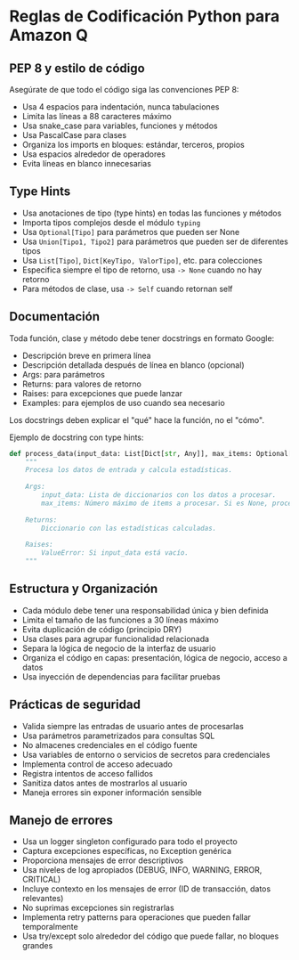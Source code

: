 # Reglas de Codificación Python para Amazon Q

## PEP 8 y estilo de código
Asegúrate de que todo el código siga las convenciones PEP 8:
- Usa 4 espacios para indentación, nunca tabulaciones
- Limita las líneas a 88 caracteres máximo
- Usa snake_case para variables, funciones y métodos
- Usa PascalCase para clases
- Organiza los imports en bloques: estándar, terceros, propios
- Usa espacios alrededor de operadores
- Evita líneas en blanco innecesarias

## Type Hints
- Usa anotaciones de tipo (type hints) en todas las funciones y métodos
- Importa tipos complejos desde el módulo `typing`
- Usa `Optional[Tipo]` para parámetros que pueden ser None
- Usa `Union[Tipo1, Tipo2]` para parámetros que pueden ser de diferentes tipos
- Usa `List[Tipo]`, `Dict[KeyTipo, ValorTipo]`, etc. para colecciones
- Especifica siempre el tipo de retorno, usa `-> None` cuando no hay retorno
- Para métodos de clase, usa `-> Self` cuando retornan self

## Documentación
Toda función, clase y método debe tener docstrings en formato Google:
- Descripción breve en primera línea
- Descripción detallada después de línea en blanco (opcional)
- Args: para parámetros
- Returns: para valores de retorno
- Raises: para excepciones que puede lanzar
- Examples: para ejemplos de uso cuando sea necesario

Los docstrings deben explicar el "qué" hace la función, no el "cómo".

Ejemplo de docstring con type hints:
```python
def process_data(input_data: List[Dict[str, Any]], max_items: Optional[int] = None) -> Dict[str, float]:
    """
    Procesa los datos de entrada y calcula estadísticas.
    
    Args:
        input_data: Lista de diccionarios con los datos a procesar.
        max_items: Número máximo de items a procesar. Si es None, procesa todos.
        
    Returns:
        Diccionario con las estadísticas calculadas.
        
    Raises:
        ValueError: Si input_data está vacío.
    """
```

## Estructura y Organización
- Cada módulo debe tener una responsabilidad única y bien definida
- Limita el tamaño de las funciones a 30 líneas máximo
- Evita duplicación de código (principio DRY)
- Usa clases para agrupar funcionalidad relacionada
- Separa la lógica de negocio de la interfaz de usuario
- Organiza el código en capas: presentación, lógica de negocio, acceso a datos
- Usa inyección de dependencias para facilitar pruebas

## Prácticas de seguridad
- Valida siempre las entradas de usuario antes de procesarlas
- Usa parámetros parametrizados para consultas SQL
- No almacenes credenciales en el código fuente
- Usa variables de entorno o servicios de secretos para credenciales
- Implementa control de acceso adecuado
- Registra intentos de acceso fallidos
- Sanitiza datos antes de mostrarlos al usuario
- Maneja errores sin exponer información sensible

## Manejo de errores
- Usa un logger singleton configurado para todo el proyecto
- Captura excepciones específicas, no Exception genérica
- Proporciona mensajes de error descriptivos
- Usa niveles de log apropiados (DEBUG, INFO, WARNING, ERROR, CRITICAL)
- Incluye contexto en los mensajes de error (ID de transacción, datos relevantes)
- No suprimas excepciones sin registrarlas
- Implementa retry patterns para operaciones que pueden fallar temporalmente
- Usa try/except solo alrededor del código que puede fallar, no bloques grandes